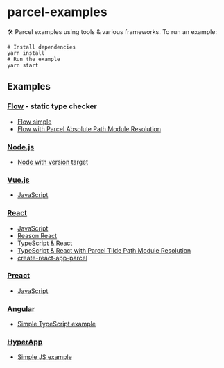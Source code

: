 # parcel-examples

🛠 Parcel examples using tools & various frameworks. To run an example:

```shell
# Install dependencies
yarn install
# Run the example
yarn start
```

## Examples

### [Flow](https://flow.org) - static type checker

- [Flow simple](flow)
- [Flow with Parcel Absolute Path Module Resolution](flow-with-absolute-module-resolution)

### [Node.js](https://nodejs.org/)

- [Node with version target](node)

### [Vue.js](https://vuejs.org)

- [JavaScript](vue)

### [React](https://reactjs.org)

- [JavaScript](react)
- [Reason React](reason-react)
- [TypeScript & React](typescript-react)
- [TypeScript & React with Parcel Tilde Path Module Resolution](typescript-react-with-tilde-module-resolution)
- [create-react-app-parcel](https://github.com/sw-yx/create-react-app-parcel)

### [Preact](https://preactjs.com/)

- [JavaScript](preact)

### [Angular](https://angular.io/)

- [Simple TypeScript example](angular)

### [HyperApp](https://hyperapp.js.org/)

- [Simple JS example](hyperapp)
